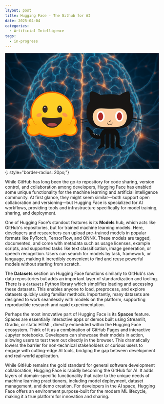 ```yaml
---
layout: post
title: Hugging Face - The Github for AI
date: 2025-04-04
categories:
  - Artificial Intelligence
tags:
  - in-progress
---
```


![](/assets/images/2025-04-03-github-for-ai/github_hugging_face.png){: style="border-radius: 20px;"}

While GitHub has long been the go-to repository for code sharing, version control, and collaboration among developers, Hugging Face has enabled some unique functionality for the machine learning and artificial intelligence community. At first glance, they might seem similar—both support open collaboration and versioning—but Hugging Face is specialized for AI workflows, providing tools and infrastructure specifically for model training, sharing, and deployment.

One of Hugging Face’s standout features is its **Models** hub, which acts like GitHub's repositories, but for trained machine learning models. Here, developers and researchers can upload pre-trained models in popular formats like PyTorch, TensorFlow, and ONNX. These models are tagged, documented, and come with metadata such as usage licenses, example scripts, and supported tasks like text classification, image generation, or speech recognition. Users can search for models by task, framework, or language, making it incredibly convenient to find and reuse powerful models without starting from scratch.

The **Datasets** section on Hugging Face functions similarly to GitHub's raw data repositories but adds an important layer of standardization and tooling. There is a `datasets` Python library which simplifies loading and accessing these datasets. This enables anyone to load, preprocess, and explore datasets quickly using familiar methods. Importantly, many datasets are designed to work seamlessly with models on the platform, supporting reproducible research and rapid experimentation.

Perhaps the most innovative part of Hugging Face is its **Spaces** feature. Spaces are essentially interactive apps or demos built using Streamlit, Gradio, or static HTML, directly embedded within the Hugging Face ecosystem. Think of it as a combination of GitHub Pages and interactive Jupyter notebooks. Developers can showcase their models in action, allowing users to test them out directly in the browser. This dramatically lowers the barrier for non-technical stakeholders or curious users to engage with cutting-edge AI tools, bridging the gap between development and real-world application.

While GitHub remains the gold standard for general software development collaboration, Hugging Face is rapidly becoming the GitHub for AI. It adds layers of domain-specific functionality that cater to the unique needs of machine learning practitioners, including model deployment, dataset management, and demo creation. For developers in the AI space, Hugging Face offers an environment purpose-built for the modern ML lifecycle, making it a true platform for innovation and sharing.